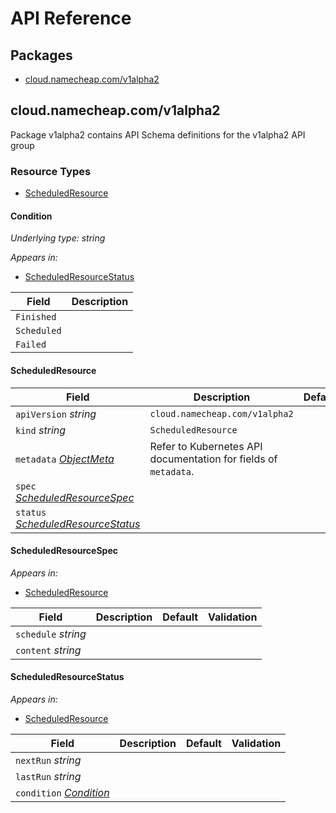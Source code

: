# API Reference

## Packages
- [cloud.namecheap.com/v1alpha2](#cloudnamecheapcomv1alpha2)


## cloud.namecheap.com/v1alpha2

Package v1alpha2 contains API Schema definitions for the  v1alpha2 API group

### Resource Types
- [ScheduledResource](#scheduledresource)



#### Condition

_Underlying type:_ _string_





_Appears in:_
- [ScheduledResourceStatus](#scheduledresourcestatus)

| Field | Description |
| --- | --- |
| `Finished` |  |
| `Scheduled` |  |
| `Failed` |  |




#### ScheduledResource









| Field | Description | Default | Validation |
| --- | --- | --- | --- |
| `apiVersion` _string_ | `cloud.namecheap.com/v1alpha2` | | |
| `kind` _string_ | `ScheduledResource` | | |
| `metadata` _[ObjectMeta](https://kubernetes.io/docs/reference/generated/kubernetes-api/v1.25/#objectmeta-v1-meta)_ | Refer to Kubernetes API documentation for fields of `metadata`. |  |  |
| `spec` _[ScheduledResourceSpec](#scheduledresourcespec)_ |  |  |  |
| `status` _[ScheduledResourceStatus](#scheduledresourcestatus)_ |  |  |  |


#### ScheduledResourceSpec







_Appears in:_
- [ScheduledResource](#scheduledresource)

| Field | Description | Default | Validation |
| --- | --- | --- | --- |
| `schedule` _string_ |  |  |  |
| `content` _string_ |  |  |  |


#### ScheduledResourceStatus







_Appears in:_
- [ScheduledResource](#scheduledresource)

| Field | Description | Default | Validation |
| --- | --- | --- | --- |
| `nextRun` _string_ |  |  |  |
| `lastRun` _string_ |  |  |  |
| `condition` _[Condition](#condition)_ |  |  |  |


